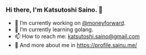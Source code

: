 ### Hi there, I'm Katsutoshi Saino. 👋

- 🔭 I’m currently working on [@moneyforward](https://github.com/moneyforward).
- 🌱 I’m currently learning golang.
- 📫 How to reach me: katsutoshi.saino@gmail.com
- 👀 And more about me in https://profile.sainu.me/
